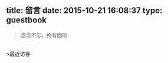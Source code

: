 title: 留言
date: 2015-10-21 16:08:37
type: guestbook
---
<blockquote class="blockquote-center">念念不忘，终有回响</blockquote>
<br/>
>最近访客

<div class="ds-recent-visitors" data-num-items="28" data-avatar-size="42" id="ds-recent-visitors"></div>